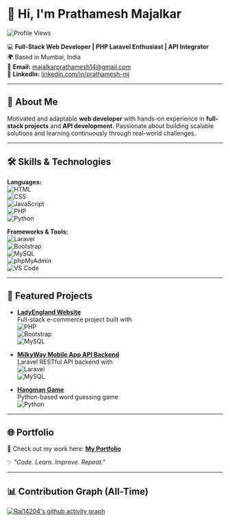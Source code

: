 # 👋 Hi, I'm Prathamesh Majalkar  

![Profile Views](https://komarev.com/ghpvc/?username=Raj14204&color=blue&style=flat-square)

💻 **Full-Stack Web Developer | PHP Laravel Enthusiast | API Integrator**  
🌍 Based in Mumbai, India  
📧 **Email:** majalkarprathamesh14@gmail.com  
🔗 **LinkedIn:** [linkedin.com/in/prathamesh-mj](https://linkedin.com/in/prathamesh-mj)  

---

## 🚀 About Me
Motivated and adaptable **web developer** with hands-on experience in **full-stack projects** and **API development**. Passionate about building scalable solutions and learning continuously through real-world challenges.  

---

## 🛠 Skills & Technologies  
**Languages:**  
![HTML](https://img.shields.io/badge/HTML5-E34F26?style=for-the-badge&logo=html5&logoColor=white)  
![CSS](https://img.shields.io/badge/CSS3-1572B6?style=for-the-badge&logo=css3&logoColor=white)  
![JavaScript](https://img.shields.io/badge/JavaScript-F7DF1E?style=for-the-badge&logo=javascript&logoColor=black)  
![PHP](https://img.shields.io/badge/PHP-777BB4?style=for-the-badge&logo=php&logoColor=white)  
![Python](https://img.shields.io/badge/Python-3776AB?style=for-the-badge&logo=python&logoColor=white)  

**Frameworks & Tools:**  
![Laravel](https://img.shields.io/badge/Laravel-FF2D20?style=for-the-badge&logo=laravel&logoColor=white)  
![Bootstrap](https://img.shields.io/badge/Bootstrap-563D7C?style=for-the-badge&logo=bootstrap&logoColor=white)  
![MySQL](https://img.shields.io/badge/MySQL-005C84?style=for-the-badge&logo=mysql&logoColor=white)  
![phpMyAdmin](https://img.shields.io/badge/phpMyAdmin-6C78AF?style=for-the-badge&logo=phpmyadmin&logoColor=white)  
![VS Code](https://img.shields.io/badge/VS%20Code-007ACC?style=for-the-badge&logo=visualstudiocode&logoColor=white)  

---

## 📂 Featured Projects  

- **[LadyEngland Website](https://raj14204.github.io/Portfolio/projects.html)**  
  Full-stack e-commerce project built with  
  ![PHP](https://img.shields.io/badge/PHP-777BB4?style=flat&logo=php&logoColor=white)  
  ![Bootstrap](https://img.shields.io/badge/Bootstrap-563D7C?style=flat&logo=bootstrap&logoColor=white)  
  ![MySQL](https://img.shields.io/badge/MySQL-005C84?style=flat&logo=mysql&logoColor=white)  

- **[MilkyWay Mobile App API Backend](https://raj14204.github.io/Portfolio/projects.html)**  
  Laravel RESTful API backend with  
  ![Laravel](https://img.shields.io/badge/Laravel-FF2D20?style=flat&logo=laravel&logoColor=white)  
  ![MySQL](https://img.shields.io/badge/MySQL-005C84?style=flat&logo=mysql&logoColor=white)  

- **[Hangman Game](https://raj14204.github.io/Portfolio/projects.html)**  
  Python-based word guessing game  
  ![Python](https://img.shields.io/badge/Python-3776AB?style=flat&logo=python&logoColor=white)
---

## 🌐 Portfolio  
🚀 Check out my work here: [**My Portfolio**](https://raj14204.github.io/Portfolio/)  



✨ _"Code. Learn. Improve. Repeat."_  

---

## 📊 Contribution Graph (All-Time)
[![Raj14204's github activity graph](https://github-readme-activity-graph.vercel.app/graph?username=Raj14204&bg_color=0f2d3d&color=1cadfb&line=1cadfb&point=1cadfb&area=true&hide_border=true)](https://github.com/ashutosh00710/github-readme-activity-graph)


